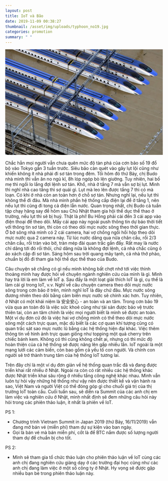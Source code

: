 ```yaml
---
layout: post
title: IoT và Bão
date: 2019-11-09 00:38:27
thumbnail: /asset/img/uploads/typhoon_no19.jpg
categories: promotion
summary: " "
---
```

![](/asset/img/uploads/typhoon_no19.jpg)

Chắc hẳn mọi người vẫn chưa quên mức độ tàn phá của cơn bão số 19 đổ bộ vào Tokyo gần 3 tuần trước. Siêu bão càn quét vào gây lụt lội cũng như khiến không ít nhà phải đi sơ tán trong đêm. Tối hôm đó thứ Bảy, chị Budo nhà mình thì vẫn ăn no ngủ kĩ, 8h lóp ngóp bò lên giường. Tuy nhiên, hai bố mẹ thì ngồi lo lắng đợi lệnh sơ tán. Khổ, nhà ở tầng 7 mà vẫn sợ bị lụt. Mình thì nghĩ nhà cao tầng thì sợ quái gì. Lụt mà leo lên được tầng 7 thì có mà loạn. Có khi ở nhà còn an toàn hơn ở chỗ sơ tán. Nhưng nghĩ lại, nếu lụt thì không thể đi đâu. Mà nhà mình phần hệ thống cấp điện lại để ở tầng 1, nên nếu lụt thì cũng đi tong cả điện lẫn nước. Quan trọng nhất, chị Budo cả tuần tập chạy hăng say để hôm sau Chủ Nhật tham gia hội thể dục thể thao ở trường, nếu lụt thì sẽ bị huỷ. Thật là phí! Bu Hồng phải cài đến 3 cái app vào điện thoại để theo dõi. Mấy cái app này ngoài push thông tin dự báo thời tiết với thông tin sơ tán, thì còn có theo dõi mực nước sông theo thời gian thực. Ở bờ sông nhà mình có 2 cái camera, hai vợ chồng ngồi hồi hộp theo dõi mực nước qua 2 camera này. Từ lúc nước dâng qua nửa chân cầu, rồi 2/3 chân cầu, rồi tràn vào bờ, tràn mép đài quan trắc gần đấy. Rất may là nước chỉ dâng tới đó rồi thôi, chứ dâng nữa là không đợi lệnh, cả nhà chắc cũng ô áo xách cặp đi sơ tán. Sáng hôm sau trời quang mây tạnh, cả nhà thở phào, chuẩn bị đồ đi tham gia hội thể dục thể thao của Budo.

Câu chuyện sẽ chẳng có gì nếu mình không bất chợt nhớ tới việc thỉnh thoảng mình hay được hỏi về chuyên ngành nghiên cứu của mình là gì. Mình hay trả lời là em làm về IoT ạ. Sau đấy là một loạt giải thích IoT là gì, cụ thể là làm cái gì trong IoT, v.v. Nghĩ về câu chuyện camera theo dõi mực nước sông trong cơn bão ở trên, mình nghĩ IoT là đây chứ đâu. Mực nước sông đương nhiên theo dõi bằng cảm biến mực nước sẽ chính xác hơn. Tuy nhiên, ở Nhật có một khái niệm là 安全安心 - an toàn và an tâm. Trong cơn bão 19 vừa qua an toàn đó là việc sức khoẻ cũng như tài sản được bảo vệ trước thiên tai, còn an tâm chính là việc mọi người biết là mình sẽ được an toàn. Một ví dụ đơn cử đó là việc hai vợ chồng mình có thể theo dõi mực nước sông một cách trực quan, mặc dù biết là các cơ quan khí tượng cũng có quan trắc sát sao mực nước lũ bằng các hệ thống hiện đại khác. Việc thêm thông tin về hình ảnh trực quan giống như topping một quả cherry trên chiếc bánh kem. Không có thì cũng không chết ai, nhưng có thì mức độ hoàn thiện của cả hệ thống sẽ được nâng lên gấp nhiều lần. IoT ngoài là một mạng lưới các cảm biến, còn bao gồm cả yếu tố con người. Và chính con người sẽ trở thành trung tâm của hệ thống IoT tương lai.

Trên đây chỉ là một ví dụ đơn giản về hệ thống quan trắc đã và đang được triển khai rất nhiều ở Nhật. Ngoài ra còn có rất nhiều các hệ thống khác được Nhật triển khai sâu rộng ở nhiều tầng công nghệ khác nhau. Mình vẫn luôn tự hỏi vậy những hệ thống như vậy nên được thiết kế và vận hành ra sao, Việt Nam và người Việt có thể đóng góp gì cho chuỗi giá trị của thị trường IoT toàn cầu. Cuối tuần sau, sẽ diễn ra Summit của các anh chị em làm việc và nghiên cứu ở Nhật, mình nhất định sẽ đem những câu hỏi này hỏi trong các phiên thảo luận, ít nhất là phiên về IoT.

PS 1:

* Chương trình Vietnam Summit in Japan 2019 (thứ Bảy, 16/11/2019) vẫn đang mở bán vé (miễn phí) tham dự sự kiện vào ban ngày.
* Gọi là bán vé mà bán miễn phí, cốt là để BTC nắm được số lượng người tham dự để chuẩn bị cho tốt.

PS 2:

* Mình sẽ tham gia tổ chức thảo luận cho phiên thảo luận về IoT cùng các anh chị đang nghiên cứu giảng dạy ở các trường đại học cũng như các anh chị đang làm việc ở một số công ty ở Nhật. Hy vọng sẽ được gặp nhiều bạn bè trong phiên thảo luận này.